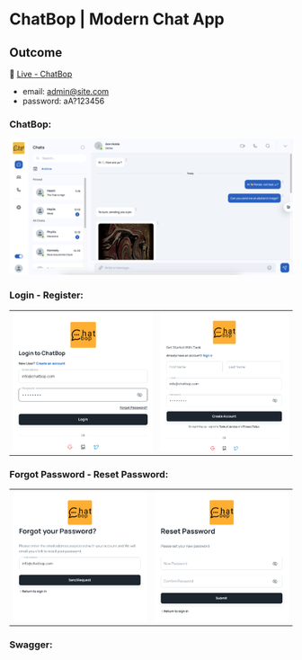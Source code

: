 # ChatBop | Modern Chat App

## Outcome

🔗 [Live - ChatBop](https://modern-chat-app-liard.vercel.app/auth/login)

- email: admin@site.com
- password: aA?123456

### ChatBop:

![ERD](../Landing_page.png)

### Login - Register:

<table>
  <tr>
    <td><img src="../Login.png" alt="Login" width="325"/></td>
    <td><img src="../register.png" alt="Register" width="300"/></td>
  </tr>
</table>

### Forgot Password - Reset Password:

<table>
  <tr>
    <td><img src="../Forgot password.png" alt="Login" width="297"/></td>
    <td><img src="../Reset.png" alt="Register" width="300"/></td>
  </tr>
</table>

### Swagger:
